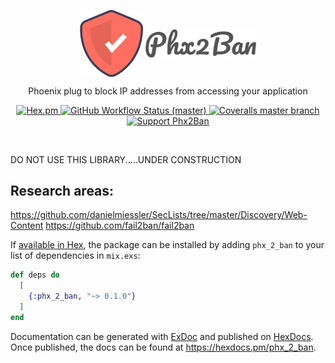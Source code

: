 <!--START-->
<p align="center">
  <img align="center" width="20%" src="guides/images/logo.svg" alt="Phx2Ban logo">
  <img align="center" width="35%" src="guides/images/logo_text.png" alt="Phx2Ban name">
</p>

<p align="center">
  Phoenix plug to block IP addresses from accessing your application
</p>

<p align="center">
  <a href="https://hex.pm/packages/phx_2_ban">
    <img alt="Hex.pm" src="https://img.shields.io/hexpm/v/phx_2_ban?style=for-the-badge">
  </a>

  <a href="https://github.com/akoutmos/phx_2_ban/actions">
    <img alt="GitHub Workflow Status (master)" src="https://img.shields.io/github/actions/workflow/status/akoutmos/phx_2_ban/main.yml?label=Build%20Status&style=for-the-badge&branch=master">
  </a>

  <a href="https://coveralls.io/github/akoutmos/phx_2_ban?branch=master">
    <img alt="Coveralls master branch" src="https://img.shields.io/coveralls/github/akoutmos/phx_2_ban/master?style=for-the-badge">
  </a>

  <a href="https://github.com/sponsors/akoutmos">
    <img alt="Support Phx2Ban" src="https://img.shields.io/badge/Support%20Phx2Ban-%E2%9D%A4-lightblue?style=for-the-badge">
  </a>
</p>

<br>
<!--END-->

DO NOT USE THIS LIBRARY.....UNDER CONSTRUCTION

## Research areas:

https://github.com/danielmiessler/SecLists/tree/master/Discovery/Web-Content
https://github.com/fail2ban/fail2ban

If [available in Hex](https://hex.pm/docs/publish), the package can be installed
by adding `phx_2_ban` to your list of dependencies in `mix.exs`:

```elixir
def deps do
  [
    {:phx_2_ban, "~> 0.1.0"}
  ]
end
```

Documentation can be generated with [ExDoc](https://github.com/elixir-lang/ex_doc)
and published on [HexDocs](https://hexdocs.pm). Once published, the docs can
be found at <https://hexdocs.pm/phx_2_ban>.
